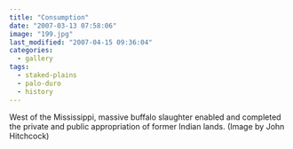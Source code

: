 ```yaml
---
title: "Consumption"
date: "2007-03-13 07:58:06"
image: "199.jpg"
last_modified: "2007-04-15 09:36:04"
categories:
  - gallery
tags:
  - staked-plains
  - palo-duro
  - history  
---
```


West of the Mississippi, massive buffalo slaughter enabled and completed the private and public appropriation of former Indian lands. (Image by John Hitchcock)
